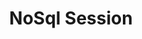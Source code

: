 ---
title: NoSql Session
layout: page
excerpt: This session is about different NoSql technologies. Document databases and graph databases will be discussed in the upcoming exercise sessions.
---